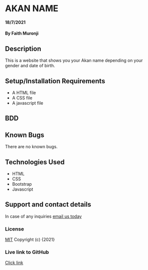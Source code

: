 # AKAN NAME
#### 18/7/2021
#### By Faith Muronji
## Description
This is a website that shows you your Akan name depending on your gender and date of birth.
## Setup/Installation Requirements
* A HTML file
* A CSS file
* A javascript file 

## BDD

## Known Bugs
There are no known bugs.
## Technologies Used
* HTML
* CSS
* Bootstrap
* Javascript
## Support and contact details
In case of any inquiries <a href="mailto: faith.muronji@student.moringaschool.com">email us today</a>
### License
[MIT](https://github.com/muronjixxl/week-2-IP/blob/master/license)
Copyright (c) {2021}

### Live link to GitHub
[Click link](https://github.com/muronjixxl/learn-your-akan-name)